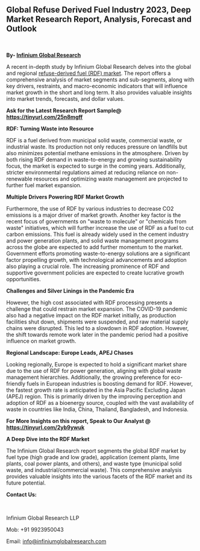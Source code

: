 <h2><strong>Global Refuse Derived Fuel Industry 2023, Deep Market Research Report, Analysis, Forecast and Outlook</strong></h2>
<p>&nbsp;</p>
<p><strong>By- </strong><a href="https://www.infiniumglobalresearch.com"><strong>Infinium Global Research</strong></a></p>
<p>A recent in-depth study by Infinium Global Research delves into the global and regional <a href="https://www.infiniumglobalresearch.com/reports/global-refuse-derived-fuel-market">refuse-derived fuel (RDF) market</a>. The report offers a comprehensive analysis of market segments and sub-segments, along with key drivers, restraints, and macro-economic indicators that will influence market growth in the short and long term. It also provides valuable insights into market trends, forecasts, and dollar values.</p>
<p><strong>Ask for the Latest Research Report Sample@ </strong><a href="https://tinyurl.com/25n8mgff"><strong>https://tinyurl.com/25n8mgff</strong></a></p>
<p><strong>RDF: Turning Waste into Resource</strong></p>
<p>RDF is a fuel derived from municipal solid waste, commercial waste, or industrial waste. Its production not only reduces pressure on landfills but also minimizes potential methane emissions in the atmosphere. Driven by both rising RDF demand in waste-to-energy and growing sustainability focus, the market is expected to surge in the coming years. Additionally, stricter environmental regulations aimed at reducing reliance on non-renewable resources and optimizing waste management are projected to further fuel market expansion.</p>
<p><strong>Multiple Drivers Powering RDF Market Growth</strong></p>
<p>Furthermore, the use of RDF by various industries to decrease CO2 emissions is a major driver of market growth. Another key factor is the recent focus of governments on "waste to molecule" or "chemicals from waste" initiatives, which will further increase the use of RDF as a fuel to cut carbon emissions. This fuel is already widely used in the cement industry and power generation plants, and solid waste management programs across the globe are expected to add further momentum to the market. Government efforts promoting waste-to-energy solutions are a significant factor propelling growth, with technological advancements and adoption also playing a crucial role. The increasing prominence of RDF and supportive government policies are expected to create lucrative growth opportunities.</p>
<p><strong>Challenges and Silver Linings in the Pandemic Era</strong></p>
<p>However, the high cost associated with RDF processing presents a challenge that could restrain market expansion. The COVID-19 pandemic also had a negative impact on the RDF market initially, as production facilities shut down, shipments were suspended, and raw material supply chains were disrupted. This led to a slowdown in RDF adoption. However, the shift towards remote work later in the pandemic period had a positive influence on market growth.</p>
<p><strong>Regional Landscape: Europe Leads, APEJ Chases</strong></p>
<p>Looking regionally, Europe is expected to hold a significant market share due to the use of RDF for power generation, aligning with global waste management hierarchies. Additionally, the growing preference for eco-friendly fuels in European industries is boosting demand for RDF. However, the fastest growth rate is anticipated in the Asia Pacific Excluding Japan (APEJ) region. This is primarily driven by the improving perception and adoption of RDF as a bioenergy source, coupled with the vast availability of waste in countries like India, China, Thailand, Bangladesh, and Indonesia.</p>
<p><strong>For More Insights on this report, Speak to Our Analyst @ </strong><a href="https://tinyurl.com/2yb9ywuk"><strong>https://tinyurl.com/2yb9ywuk</strong></a></p>
<p><strong>A Deep Dive into the RDF Market</strong></p>
<p>The Infinium Global Research report segments the global RDF market by fuel type (high grade and low grade), application (cement plants, lime plants, coal power plants, and others), and waste type (municipal solid waste, and industrial/commercial waste). This comprehensive analysis provides valuable insights into the various facets of the RDF market and its future potential.</p>
<p><strong>Contact Us:</strong></p>
<p>&nbsp;</p>
<p>Infinium Global Research LLP</p>
<p>Mob: +91 9923950043</p>
<p>Email: <a href="mailto:info@infiniumglobalresearch.com">info@infiniumglobalresearch.com</a></p>